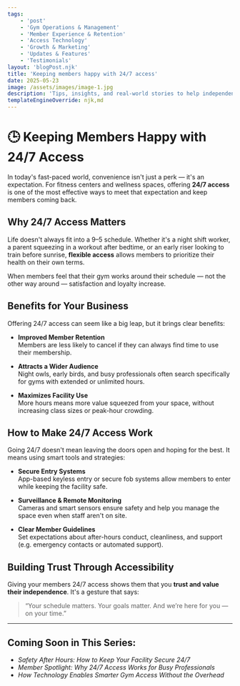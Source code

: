 ```yaml
---
tags: 
    - 'post'
    - 'Gym Operations & Management'
    - 'Member Experience & Retention'
    - 'Access Technology'
    - 'Growth & Marketing'
    - 'Updates & Features'
    - 'Testimonials'
layout: 'blogPost.njk'
title: 'Keeping members happy with 24/7 access'
date: 2025-05-23
image: /assets/images/image-1.jpg
description: 'Tips, insights, and real-world stories to help independent gym owners simplify operations, boost member experience, and grow with smart access technology.'
templateEngineOverride: njk,md
---
```


# 🕒 Keeping Members Happy with 24/7 Access

In today's fast-paced world, convenience isn't just a perk — it's an expectation. For fitness centers and wellness spaces, offering **24/7 access** is one of the most effective ways to meet that expectation and keep members coming back.

## Why 24/7 Access Matters

Life doesn't always fit into a 9–5 schedule. Whether it's a night shift worker, a parent squeezing in a workout after bedtime, or an early riser looking to train before sunrise, **flexible access** allows members to prioritize their health on their own terms.

When members feel that their gym works around their schedule — not the other way around — satisfaction and loyalty increase.

## Benefits for Your Business

Offering 24/7 access can seem like a big leap, but it brings clear benefits:

- **Improved Member Retention**  
  Members are less likely to cancel if they can always find time to use their membership.

- **Attracts a Wider Audience**  
  Night owls, early birds, and busy professionals often search specifically for gyms with extended or unlimited hours.

- **Maximizes Facility Use**  
  More hours means more value squeezed from your space, without increasing class sizes or peak-hour crowding.

## How to Make 24/7 Access Work

Going 24/7 doesn't mean leaving the doors open and hoping for the best. It means using smart tools and strategies:

- **Secure Entry Systems**  
  App-based keyless entry or secure fob systems allow members to enter while keeping the facility safe.

- **Surveillance & Remote Monitoring**  
  Cameras and smart sensors ensure safety and help you manage the space even when staff aren't on site.

- **Clear Member Guidelines**  
  Set expectations about after-hours conduct, cleanliness, and support (e.g. emergency contacts or automated support).

## Building Trust Through Accessibility

Giving your members 24/7 access shows them that you **trust and value their independence**. It's a gesture that says:

> “Your schedule matters. Your goals matter. And we’re here for you — on your time.”

---

## Coming Soon in This Series:

- _Safety After Hours: How to Keep Your Facility Secure 24/7_  
- _Member Spotlight: Why 24/7 Access Works for Busy Professionals_  
- _How Technology Enables Smarter Gym Access Without the Overhead_


